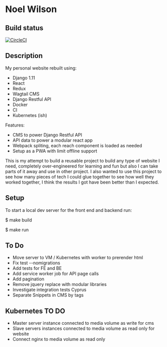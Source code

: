 Noel Wilson
===============================================================================

## Build status

[![CircleCI](https://circleci.com/gh/jwnwilson/django_react_redux_webapp.svg?style=svg)](https://circleci.com/gh/jwnwilson/django_react_redux_webapp)

## Description

My personal website rebuilt using:

- Django 1.11
- React 
- Redux
- Wagtail CMS
- Django Restful API
- Docker
- CI
- Kubernetes (ish)

Features:
- CMS to power Django Restful API
- API data to power a modular react app
- Webpack spliting, each reach component is loaded as needed
- Setup as a PWA with limit offline support

This is my attempt to build a reusable project to build any type of website I need, completely over-engineered for learning and fun but also I can take parts of it away and use in other project. I also wanted to use this project to see how many pieces of tech I could glue together to see how well they worked together, I think the results I got have been better than I expected.

## Setup

To start a local dev server for the front end and backend run:

$  make build

$  make run

## To Do

- Move server to VM / Kubernetes with worker to prerender html
- Fix test --nomigrations 
- Add tests for FE and BE
- Add service worker job for API page calls
- Add pagination
- Remove jquery replace with modular libraries
- Investigate integration tests Cyprus
- Separate Snippets in CMS by tags

## Kubernetes TO DO

- Master server instance connected to media volume as write for cms
- Slave servers instances connected to media volume as read only for website
- Connect nginx to media volume as read only
